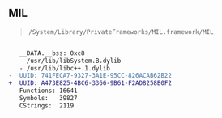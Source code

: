 ## MIL

> `/System/Library/PrivateFrameworks/MIL.framework/MIL`

```diff

   __DATA.__bss: 0xc8
   - /usr/lib/libSystem.B.dylib
   - /usr/lib/libc++.1.dylib
-  UUID: 741FECA7-9327-3A1E-95CC-826ACAB62B22
+  UUID: A473E825-4BC6-3366-9B61-F2AD8258B0F2
   Functions: 16641
   Symbols:   39827
   CStrings:  2119

```
